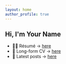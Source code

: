 ```yaml
---
layout: home
author_profile: true
---
```


## Hi, I'm **Your Name**

- 👨‍💻 Résumé → [here](/resume)  
- 📄 Long-form CV → [here](/cv)  
- 📝 Latest posts → [here](/blog)